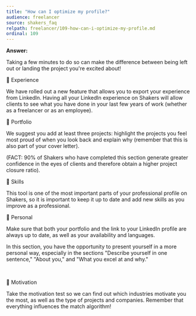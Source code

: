 ```yaml
---
title: "How can I optimize my profile?"
audience: freelancer
source: shakers_faq
relpath: freelancer/109-how-can-i-optimize-my-profile.md
ordinal: 109
---
```


**Answer:**

Taking a few minutes to do so can make the difference between being left out or landing the project you're excited about!

🌟 Experience

We have rolled out a new feature that allows you to export your experience from LinkedIn. Having all your LinkedIn experience on Shakers will allow clients to see what you have done in your last few years of work (whether as a freelancer or as an employee).

🌟  Portfolio

We suggest you add at least three projects: highlight the projects you feel most proud of when you look back and explain why (remember that this is also part of your cover letter).

(FACT: 90% of Shakers who have completed this section generate greater confidence in the eyes of clients and therefore obtain a higher project closure ratio).

🌟 Skills

This tool is one of the most important parts of your professional profile on Shakers, so it is important to keep it up to date and add new skills as you improve as a professional.

🌟 Personal



Make sure that both your portfolio and the link to your LinkedIn profile are always up to date, as well as your availability and languages.

In this section, you have the opportunity to present yourself in a more personal way, especially in the sections "Describe yourself in one sentence," "About you," and "What you excel at and why."

  

🌟 Motivation



Take the motivation test so we can find out which industries motivate you the most, as well as the type of projects and companies. Remember that everything influences the match algorithm!
